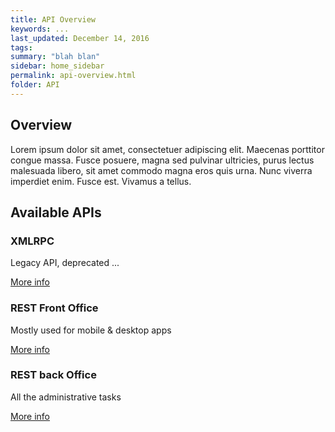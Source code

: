 ```yaml
---
title: API Overview
keywords: ...
last_updated: December 14, 2016
tags: 
summary: "blah blan"
sidebar: home_sidebar
permalink: api-overview.html
folder: API
---
```


## Overview

Lorem ipsum dolor sit amet, consectetuer adipiscing elit. Maecenas porttitor congue massa. Fusce posuere, magna sed pulvinar ultricies, purus lectus malesuada libero, sit amet commodo magna eros quis urna.
Nunc viverra imperdiet enim. Fusce est. Vivamus a tellus.

## Available APIs

### XMLRPC

Legacy API, deprecated ...

[More info](/xmlrpx.html)

### REST Front Office

Mostly used for mobile & desktop apps

[More info](/rest-fo.html)

### REST back Office

All the administrative tasks

[More info](/rest-bo.html)